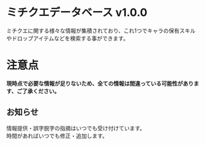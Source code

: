 # ミチクエデータベース v1.0.0
ミチクエに関する様々な情報が集積されており、これ1つでキャラの保有スキルやドロップアイテムなどを検索する事ができます。  

# 注意点
**現時点で必要な情報が足りないため、全ての情報は間違っている可能性があります、ご了承ください。**  

## お知らせ
情報提供・誤字脱字の指摘はいつでも受け付けています。  
時間があればいつでも修正・追加します。  

